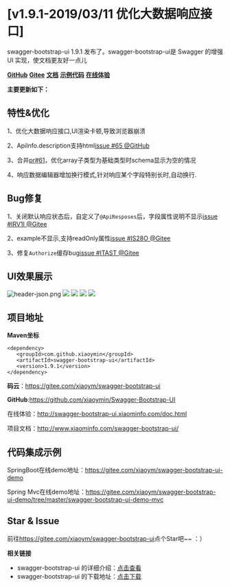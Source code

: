 # [v1.9.1-2019/03/11 优化大数据响应接口]

swagger-bootstrap-ui 1.9.1 发布了。swagger-bootstrap-ui是 Swagger 的增强UI 实现，使文档更友好一点儿

[**GitHub**](https://github.com/xiaoymin/Swagger-Bootstrap-UI)  [**Gitee**](https://gitee.com/xiaoym/swagger-bootstrap-ui)  [**文档**](http://www.xiaominfo.com/swagger-bootstrap-ui/)  [**示例代码**](https://gitee.com/xiaoym/swagger-bootstrap-ui-demo)  [**在线体验**](http://swagger-bootstrap-ui.xiaominfo.com/doc.html)

**主要更新如下：**

## 特性&优化

1、优化大数据响应接口,UI渲染卡顿,导致浏览器崩溃

2、ApiInfo.description支持html[issue #65 @GitHub](https://github.com/xiaoymin/Swagger-Bootstrap-UI/issues/65)

3、合并[pr#61](https://github.com/xiaoymin/Swagger-Bootstrap-UI/pull/61)，优化array子类型为基础类型时schema显示为空的情况

4、响应数据编辑器增加换行模式,针对响应某个字段特别长时,自动换行.

## Bug修复

1、关闭默认响应状态后，自定义了`@ApiResposes`后，字段属性说明不显示[issue #IRV1I @Gitee](https://gitee.com/xiaoym/swagger-bootstrap-ui/issues/IRV1I)

2、example不显示,支持readOnly属性[issue #IS28O @Gitee](https://gitee.com/xiaoym/swagger-bootstrap-ui/issues/IS28O)

3、修复`Authorize`缓存bug[issue #ITAST @Gitee](https://gitee.com/xiaoym/swagger-bootstrap-ui/issues/ITAST)
## UI效果展示


![header-json.png](/images/blog/swagger-bootstrap-ui-1.9.1-issue/1.png)
![](/knife4j/images/blog/swagger-bootstrap-ui-1.9.1-issue/2.png)
![](/knife4j/images/blog/swagger-bootstrap-ui-1.9.1-issue/3.png)
![](/knife4j/images/blog/swagger-bootstrap-ui-1.9.1-issue/4.png)
![](/knife4j/images/blog/swagger-bootstrap-ui-1.9.1-issue/5.png)


## 项目地址

**Maven坐标**

```
<dependency>
   <groupId>com.github.xiaoymin</groupId>
   <artifactId>swagger-bootstrap-ui</artifactId>
   <version>1.9.1</version>
</dependency>
```

**码云**：<https://gitee.com/xiaoym/swagger-bootstrap-ui>

**GitHub**:<https://github.com/xiaoymin/Swagger-Bootstrap-UI>

在线体验：<http://swagger-bootstrap-ui.xiaominfo.com/doc.html>

项目文档：http://www.xiaominfo.com/swagger-bootstrap-ui/

## 代码集成示例

SpringBoot在线demo地址：https://gitee.com/xiaoym/swagger-bootstrap-ui-demo

Spring Mvc在线demo地址：https://gitee.com/xiaoym/swagger-bootstrap-ui-demo/tree/master/swagger-bootstrap-ui-demo-mvc

## Star & Issue

前往<https://gitee.com/xiaoym/swagger-bootstrap-ui>点个Star吧~~ ：）

**相关链接**

- swagger-bootstrap-ui 的详细介绍：[点击查看](https://www.oschina.net/p/swagger-bootstrap-ui)
- swagger-bootstrap-ui 的下载地址：[点击下载](https://git.oschina.net/xiaoym/swagger-bootstrap-ui/releases)
 
 
 